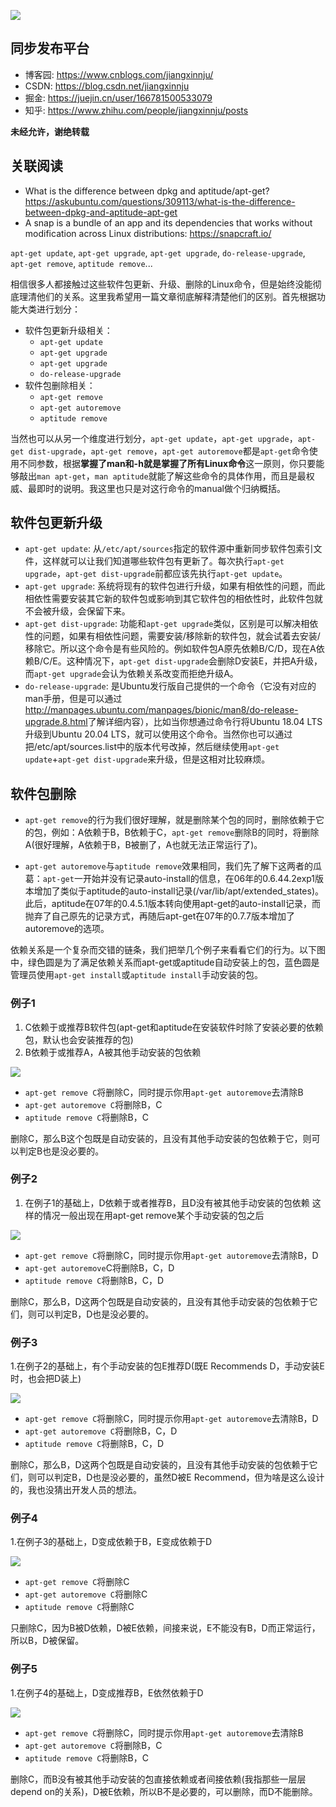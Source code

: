![](https://raw.githubusercontent.com/jiangxincode/PicGo/master/2021072516091.jpeg)

## 同步发布平台

* 博客园: <https://www.cnblogs.com/jiangxinnju/>
* CSDN: <https://blog.csdn.net/jiangxinnju>
* 掘金: <https://juejin.cn/user/166781500533079>
* 知乎: <https://www.zhihu.com/people/jiangxinnju/posts>

**未经允许，谢绝转载**

## 关联阅读

* What is the difference between dpkg and aptitude/apt-get? <https://askubuntu.com/questions/309113/what-is-the-difference-between-dpkg-and-aptitude-apt-get>
* A snap is a bundle of an app and its dependencies that works without modification across Linux distributions: <https://snapcraft.io/>

`apt-get update`, `apt-get upgrade`, `apt-get upgrade`, `do-release-upgrade`, `apt-get remove`, `aptitude remove`...

相信很多人都接触过这些软件包更新、升级、删除的Linux命令，但是始终没能彻底理清他们的关系。这里我希望用一篇文章彻底解释清楚他们的区别。首先根据功能大类进行划分：

* 软件包更新升级相关：
  * `apt-get update`
  * `apt-get upgrade`
  * `apt-get upgrade`
  * `do-release-upgrade`
* 软件包删除相关：
  * `apt-get remove`
  * `apt-get autoremove`
  * `aptitude remove`

当然也可以从另一个维度进行划分，`apt-get update`，`apt-get upgrade`，`apt-get dist-upgrade`，`apt-get remove`，`apt-get autoremove`都是`apt-get`命令使用不同参数，根据**掌握了man和-h就是掌握了所有Linux命令**这一原则，你只要能够敲出`man apt-get`，`man aptitude`就能了解这些命令的具体作用，而且是最权威、最即时的说明。我这里也只是对这行命令的manual做个归纳概括。

## 软件包更新升级

* `apt-get update`: 从`/etc/apt/sources`指定的软件源中重新同步软件包索引文件，这样就可以让我们知道哪些软件包有更新了。每次执行`apt-get upgrade`，`apt-get dist-upgrade`前都应该先执行`apt-get update`。
* `apt-get upgrade`: 系统将现有的软件包进行升级，如果有相依性的问题，而此相依性需要安装其它新的软件包或影响到其它软件包的相依性时，此软件包就不会被升级，会保留下来。
* `apt-get dist-upgrade`: 功能和`apt-get upgrade`类似，区别是可以解决相依性的问题，如果有相依性问题，需要安装/移除新的软件包，就会试着去安装/移除它。所以这个命令是有些风险的。例如软件包A原先依赖B/C/D，现在A依赖B/C/E。这种情况下，`apt-get dist-upgrade`会删除D安装E，并把A升级，而`apt-get upgrade`会认为依赖关系改变而拒绝升级A。
* `do-release-upgrade`: 是Ubuntu发行版自己提供的一个命令（它没有对应的man手册，但是可以通过<http://manpages.ubuntu.com/manpages/bionic/man8/do-release-upgrade.8.html>了解详细内容），比如当你想通过命令行将Ubuntu 18.04 LTS升级到Ubuntu 20.04 LTS，就可以使用这个命令。当然你也可以通过把/etc/apt/sources.list中的版本代号改掉，然后继续使用`apt-get update`+`apt-get dist-upgrade`来升级，但是这相对比较麻烦。

## 软件包删除

* `apt-get remove`的行为我们很好理解，就是删除某个包的同时，删除依赖于它的包，例如：A依赖于B，B依赖于C，`apt-get remove`删除B的同时，将删除A(很好理解，A依赖于B，B被删了，A也就无法正常运行了)。

* `apt-get autoremove`与`aptitude remove`效果相同，我们先了解下这两者的瓜葛：`apt-get`一开始并没有记录auto-install的信息，在06年的0.6.44.2exp1版本增加了类似于aptitude的auto-install记录(/var/lib/apt/extended_states)。此后，aptitude在07年的0.4.5.1版本转向使用apt-get的auto-install记录，而抛弃了自己原先的记录方式，再随后apt-get在07年的0.7.7版本增加了autoremove的选项。

依赖关系是一个复杂而交错的链条，我们把举几个例子来看看它们的行为。以下图中，绿色圆是为了满足依赖关系而apt-get或aptitude自动安装上的包，蓝色圆是管理员使用`apt-get install`或`aptitude install`手动安装的包。

### 例子1

1. C依赖于或推荐B软件包(apt-get和aptitude在安装软件时除了安装必要的依赖包，默认也会安装推荐的包)
2. B依赖于或推荐A，A被其他手动安装的包依赖

![](https://raw.githubusercontent.com/jiangxincode/PicGo/master/611264-20210725160952042-1417840439.png)

* `apt-get remove C`将删除C，同时提示你用`apt-get autoremove`去清除B
* `apt-get autoremove C`将删除B，C
* `aptitude remove C`将删除B，C

删除C，那么B这个包既是自动安装的，且没有其他手动安装的包依赖于它，则可以判定B也是没必要的。

### 例子2

1. 在例子1的基础上，D依赖于或者推荐B，且D没有被其他手动安装的包依赖
这样的情况一般出现在用apt-get remove某个手动安装的包之后

![](https://raw.githubusercontent.com/jiangxincode/PicGo/master/611264-20210725161024049-1957944143.png)

* `apt-get remove C`将删除C，同时提示你用`apt-get autoremove`去清除B，D
* `apt-get autoremove`C将删除B，C，D
* `aptitude remove C`将删除B，C，D

删除C，那么B，D这两个包既是自动安装的，且没有其他手动安装的包依赖于它们，则可以判定B，D也是没必要的。

### 例子3

1.在例子2的基础上，有个手动安装的包E推荐D(既E Recommends D，手动安装E时，也会把D装上)

![](https://raw.githubusercontent.com/jiangxincode/PicGo/master/611264-20210725161407635-132563814.png)

* `apt-get remove C`将删除C，同时提示你用`apt-get autoremove`去清除B，D
* `apt-get autoremove C`将删除B，C，D
* `aptitude remove C`将删除B，C，D

删除C，那么B，D这两个包既是自动安装的，且没有其他手动安装的包依赖于它们，则可以判定B，D也是没必要的，虽然D被E Recommend，但为啥是这么设计的，我也没猜出开发人员的想法。

### 例子4

1.在例子3的基础上，D变成依赖于B，E变成依赖于D

![](https://raw.githubusercontent.com/jiangxincode/PicGo/master/611264-20210725161119892-1372692114.png)

* `apt-get remove C`将删除C
* `apt-get autoremove C`将删除C
* `aptitude remove C`将删除C

只删除C，因为B被D依赖，D被E依赖，间接来说，E不能没有B，D而正常运行，所以B，D被保留。

### 例子5

1.在例子4的基础上，D变成推荐B，E依然依赖于D

![](https://raw.githubusercontent.com/jiangxincode/PicGo/master/611264-20210725161438557-691000730.png)

* `apt-get remove C`将删除C，同时提示你用`apt-get autoremove`去清除B
* `apt-get autoremove C`将删除B，C
* `aptitude remove C`将删除B，C

删除C，而B没有被其他手动安装的包直接依赖或者间接依赖(我指那些一层层depend on的关系)，D被E依赖，所以B不是必要的，可以删除，而D不能删除。
